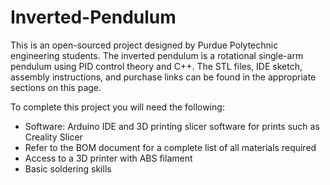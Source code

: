 # Inverted-Pendulum
This is an open-sourced project designed by Purdue Polytechnic engineering students. The inverted pendulum is a rotational single-arm pendulum using PID control theory and C++. 
The STL files, IDE sketch, assembly instructions, and purchase links can be found in the appropriate sections on this page. 

To complete this project you will need the following:
- Software: Arduino IDE and 3D printing slicer software for prints such as Creality Slicer
- Refer to the BOM document for a complete list of all materials required
- Access to a 3D printer with ABS filament
- Basic soldering skills
